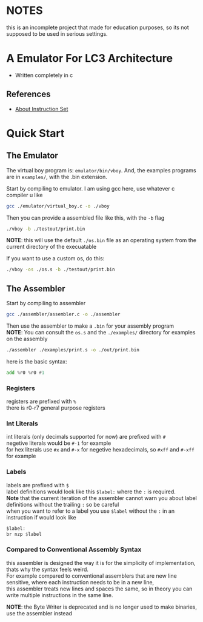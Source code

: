 # NOTES 
this is an incomplete project that made for education purposes, so its not supposed to be used in serious settings.  

# A Emulator For LC3 Architecture
- Written completely in c

## References
- [About Instruction Set](https://www.cs.colostate.edu/~cs270/.Fall18/resources/PattPatelAppA.pdf)

# Quick Start

## The Emulator
The virtual boy program is: `emulator/bin/vboy`.
And, the examples programs are in `examples/`, with the .bin extension.

Start by compiling to emulator. I am using gcc here, use whatever c compiler u like  
```bash
gcc ./emulator/virtual_boy.c -o ./vboy
```

Then you can provide a assembled file like this, with the `-b` flag  
```bash
./vboy -b ./testout/print.bin
```
__NOTE__: this will use the default `./os.bin` file as an operating system from the current directory of the execuatable  

If you want to use a custom os, do this:  
```bash
./vboy -os ./os.s -b ./testout/print.bin
```

## The Assembler

Start by compiling to assembler
```bash
gcc ./assembler/assembler.c -o ./assembler
```

Then use the assembler to make a `.bin` for your assembly program  
__NOTE__: You can consult the `os.s` and the `./examples/` directory for examples on the assembly  
```bash
./assembler ./examples/print.s -o ./out/print.bin
```

here is the basic syntax:  
```asm
add %r0 %r0 #1
```

### Registers
registers are prefixed with `%`  
there is r0-r7 general purpose registers

### Int Literals
int literals (only decimals supported for now) are prefixed with `#`  
negetive literals would be `#-1` for example  
for hex literals use `#x` and `#-x` for negetive hexadecimals, so `#xff` and `#-xff` for example  

### Labels
labels are prefixed with `$`  
label definitions would look like this `$label:` where the `:` is required.  
__Note__ that the current iteration of the assembler cannot warn you about label definitions without the trailing `:` so be careful  
when you want to refer to a label you use `$label` without the `:` in an instruction if would look like  
```asm
$label:
br nzp $label
```

### Compared to Conventional Assembly Syntax
this assembler is designed the way it is for the simplicity of implementation, thats why the syntax feels weird.  
For example compared to conventional assemblers that are new line sensitive, where each instruction needs to be in a new line,  
this assembler treats new lines and spaces the same, so in theory you can write multiple instructions in the same line.  

__NOTE__: the Byte Writer is deprecated and is no longer used to make binaries, use the assembler instead  

